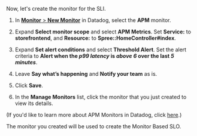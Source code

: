 Now, let's create the monitor for the SLI.

1. In <a href="https://app.datadoghq.com/monitors#/create" target="_datadog">**Monitor** > **New Monitor**</a> in Datadog, select the **APM** monitor.

2. Expand **Select monitor scope** and select **APM Metrics**. Set **Service:** to **storefrontend**, and **Resource:** to **Spree::HomeController#index**.

3. Expand **Set alert conditions** and select **Threshold Alert**. Set the alert criteria to **Alert when the *p99 latency* is *above* *6* over the last *5 minutes***.

4. Leave **Say what’s happening** and **Notify your team** as is.

5. Click **Save**.

6. In the **Manage Monitors** list, click the monitor that you just created to view its details.

(If you'd like to learn more about APM Monitors in Datadog, click <a href="https://docs.datadoghq.com/monitors/monitor_types/apm/?tab=apmmetrics#overview" target="_blank">here</a>.)

The monitor you created will be used to create the Monitor Based SLO.